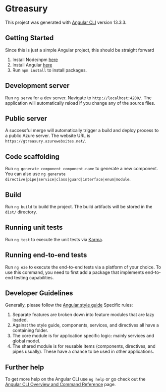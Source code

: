 # Gtreasury

This project was generated with [Angular CLI](https://github.com/angular/angular-cli) version 13.3.3.

## Getting Started

Since this is just a simple Angular project, this should be straight forward

1. Install Node/npm [here](https://nodejs.org/en/download/)
2. Install Angular [here](https://angular.io/cli)
3. Run `npm install` to install packages.

## Development server

Run `ng serve` for a dev server. Navigate to `http://localhost:4200/`. The application will automatically reload if you change any of the source files.

## Public server
A successful merge will automatically trigger a build and deploy process to a public Azure server. The website URL is `https://gtreasury.azurewebsites.net/`.

## Code scaffolding

Run `ng generate component component-name` to generate a new component. You can also use `ng generate directive|pipe|service|class|guard|interface|enum|module`.

## Build

Run `ng build` to build the project. The build artifacts will be stored in the `dist/` directory.

## Running unit tests

Run `ng test` to execute the unit tests via [Karma](https://karma-runner.github.io).

## Running end-to-end tests

Run `ng e2e` to execute the end-to-end tests via a platform of your choice. To use this command, you need to first add a package that implements end-to-end testing capabilities.

## Developer Guidelines

Generally, please follow the [Angular style guide](https://angular.io/guide/styleguide)
Specific rules:

1. Separate features are broken down into feature modules that are lazy loaded.
2. Against the style guide, components, services, and directives all have a containing folder.
3. The core module is for application specific logic: mainly services and global model.
4. The shared module is for reusable items (components, directives, and pipes usually). These have a chance to be used in other applications.

## Further help

To get more help on the Angular CLI use `ng help` or go check out the [Angular CLI Overview and Command Reference](https://angular.io/cli) page.
